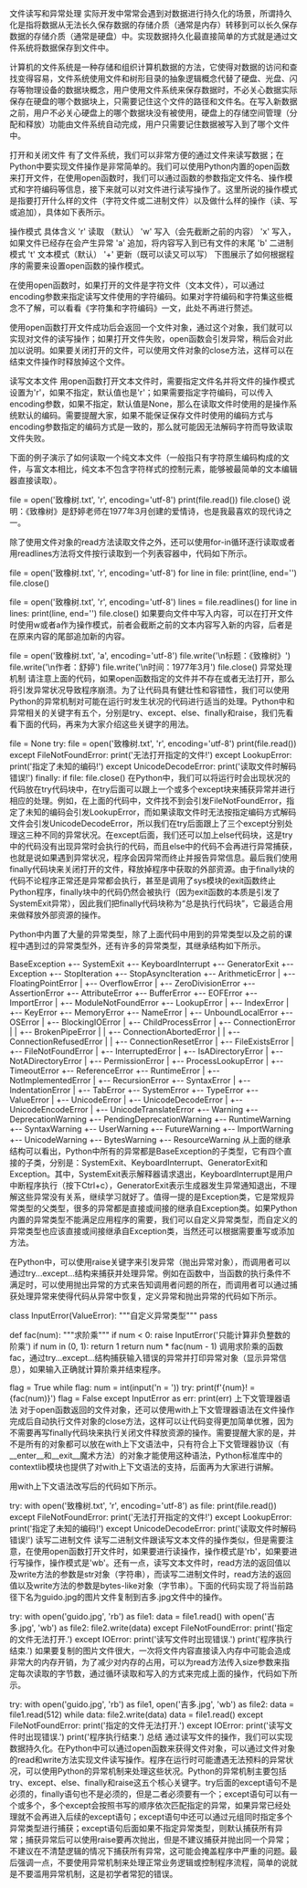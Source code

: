 文件读写和异常处理
实际开发中常常会遇到对数据进行持久化的场景，所谓持久化是指将数据从无法长久保存数据的存储介质（通常是内存）转移到可以长久保存数据的存储介质（通常是硬盘）中。实现数据持久化最直接简单的方式就是通过文件系统将数据保存到文件中。

计算机的文件系统是一种存储和组织计算机数据的方法，它使得对数据的访问和查找变得容易，文件系统使用文件和树形目录的抽象逻辑概念代替了硬盘、光盘、闪存等物理设备的数据块概念，用户使用文件系统来保存数据时，不必关心数据实际保存在硬盘的哪个数据块上，只需要记住这个文件的路径和文件名。在写入新数据之前，用户不必关心硬盘上的哪个数据块没有被使用，硬盘上的存储空间管理（分配和释放）功能由文件系统自动完成，用户只需要记住数据被写入到了哪个文件中。

打开和关闭文件
有了文件系统，我们可以非常方便的通过文件来读写数据；在Python中要实现文件操作是非常简单的。我们可以使用Python内置的open函数来打开文件，在使用open函数时，我们可以通过函数的参数指定文件名、操作模式和字符编码等信息，接下来就可以对文件进行读写操作了。这里所说的操作模式是指要打开什么样的文件（字符文件或二进制文件）以及做什么样的操作（读、写或追加），具体如下表所示。

操作模式	具体含义
'r'	读取 （默认）
'w'	写入（会先截断之前的内容）
'x'	写入，如果文件已经存在会产生异常
'a'	追加，将内容写入到已有文件的末尾
'b'	二进制模式
't'	文本模式（默认）
'+'	更新（既可以读又可以写）
下图展示了如何根据程序的需要来设置open函数的操作模式。



在使用open函数时，如果打开的文件是字符文件（文本文件），可以通过encoding参数来指定读写文件使用的字符编码。如果对字符编码和字符集这些概念不了解，可以看看《字符集和字符编码》一文，此处不再进行赘述。

使用open函数打开文件成功后会返回一个文件对象，通过这个对象，我们就可以实现对文件的读写操作；如果打开文件失败，open函数会引发异常，稍后会对此加以说明。如果要关闭打开的文件，可以使用文件对象的close方法，这样可以在结束文件操作时释放掉这个文件。

读写文本文件
用open函数打开文本文件时，需要指定文件名并将文件的操作模式设置为'r'，如果不指定，默认值也是'r'；如果需要指定字符编码，可以传入encoding参数，如果不指定，默认值是None，那么在读取文件时使用的是操作系统默认的编码。需要提醒大家，如果不能保证保存文件时使用的编码方式与encoding参数指定的编码方式是一致的，那么就可能因无法解码字符而导致读取文件失败。

下面的例子演示了如何读取一个纯文本文件（一般指只有字符原生编码构成的文件，与富文本相比，纯文本不包含字符样式的控制元素，能够被最简单的文本编辑器直接读取）。

file = open('致橡树.txt', 'r', encoding='utf-8')
print(file.read())
file.close()
说明：《致橡树》是舒婷老师在1977年3月创建的爱情诗，也是我最喜欢的现代诗之一。

除了使用文件对象的read方法读取文件之外，还可以使用for-in循环逐行读取或者用readlines方法将文件按行读取到一个列表容器中，代码如下所示。

file = open('致橡树.txt', 'r', encoding='utf-8')
for line in file:
    print(line, end='')
file.close()

file = open('致橡树.txt', 'r', encoding='utf-8')
lines = file.readlines()
for line in lines:
    print(line, end='')
file.close()
如果要向文件中写入内容，可以在打开文件时使用w或者a作为操作模式，前者会截断之前的文本内容写入新的内容，后者是在原来内容的尾部追加新的内容。

file = open('致橡树.txt', 'a', encoding='utf-8')
file.write('\n标题：《致橡树》')
file.write('\n作者：舒婷')
file.write('\n时间：1977年3月')
file.close()
异常处理机制
请注意上面的代码，如果open函数指定的文件并不存在或者无法打开，那么将引发异常状况导致程序崩溃。为了让代码具有健壮性和容错性，我们可以使用Python的异常机制对可能在运行时发生状况的代码进行适当的处理。Python中和异常相关的关键字有五个，分别是try、except、else、finally和raise，我们先看看下面的代码，再来为大家介绍这些关键字的用法。

file = None
try:
    file = open('致橡树.txt', 'r', encoding='utf-8')
    print(file.read())
except FileNotFoundError:
    print('无法打开指定的文件!')
except LookupError:
    print('指定了未知的编码!')
except UnicodeDecodeError:
    print('读取文件时解码错误!')
finally:
    if file:
        file.close()
在Python中，我们可以将运行时会出现状况的代码放在try代码块中，在try后面可以跟上一个或多个except块来捕获异常并进行相应的处理。例如，在上面的代码中，文件找不到会引发FileNotFoundError，指定了未知的编码会引发LookupError，而如果读取文件时无法按指定编码方式解码文件会引发UnicodeDecodeError，所以我们在try后面跟上了三个except分别处理这三种不同的异常状况。在except后面，我们还可以加上else代码块，这是try 中的代码没有出现异常时会执行的代码，而且else中的代码不会再进行异常捕获，也就是说如果遇到异常状况，程序会因异常而终止并报告异常信息。最后我们使用finally代码块来关闭打开的文件，释放掉程序中获取的外部资源。由于finally块的代码不论程序正常还是异常都会执行，甚至是调用了sys模块的exit函数终止Python程序，finally块中的代码仍然会被执行（因为exit函数的本质是引发了SystemExit异常），因此我们把finally代码块称为“总是执行代码块”，它最适合用来做释放外部资源的操作。

Python中内置了大量的异常类型，除了上面代码中用到的异常类型以及之前的课程中遇到过的异常类型外，还有许多的异常类型，其继承结构如下所示。

BaseException
 +-- SystemExit
 +-- KeyboardInterrupt
 +-- GeneratorExit
 +-- Exception
      +-- StopIteration
      +-- StopAsyncIteration
      +-- ArithmeticError
      |    +-- FloatingPointError
      |    +-- OverflowError
      |    +-- ZeroDivisionError
      +-- AssertionError
      +-- AttributeError
      +-- BufferError
      +-- EOFError
      +-- ImportError
      |    +-- ModuleNotFoundError
      +-- LookupError
      |    +-- IndexError
      |    +-- KeyError
      +-- MemoryError
      +-- NameError
      |    +-- UnboundLocalError
      +-- OSError
      |    +-- BlockingIOError
      |    +-- ChildProcessError
      |    +-- ConnectionError
      |    |    +-- BrokenPipeError
      |    |    +-- ConnectionAbortedError
      |    |    +-- ConnectionRefusedError
      |    |    +-- ConnectionResetError
      |    +-- FileExistsError
      |    +-- FileNotFoundError
      |    +-- InterruptedError
      |    +-- IsADirectoryError
      |    +-- NotADirectoryError
      |    +-- PermissionError
      |    +-- ProcessLookupError
      |    +-- TimeoutError
      +-- ReferenceError
      +-- RuntimeError
      |    +-- NotImplementedError
      |    +-- RecursionError
      +-- SyntaxError
      |    +-- IndentationError
      |         +-- TabError
      +-- SystemError
      +-- TypeError
      +-- ValueError
      |    +-- UnicodeError
      |         +-- UnicodeDecodeError
      |         +-- UnicodeEncodeError
      |         +-- UnicodeTranslateError
      +-- Warning
           +-- DeprecationWarning
           +-- PendingDeprecationWarning
           +-- RuntimeWarning
           +-- SyntaxWarning
           +-- UserWarning
           +-- FutureWarning
           +-- ImportWarning
           +-- UnicodeWarning
           +-- BytesWarning
           +-- ResourceWarning
从上面的继承结构可以看出，Python中所有的异常都是BaseException的子类型，它有四个直接的子类，分别是：SystemExit、KeyboardInterrupt、GeneratorExit和Exception。其中，SystemExit表示解释器请求退出，KeyboardInterrupt是用户中断程序执行（按下Ctrl+c），GeneratorExit表示生成器发生异常通知退出，不理解这些异常没有关系，继续学习就好了。值得一提的是Exception类，它是常规异常类型的父类型，很多的异常都是直接或间接的继承自Exception类。如果Python内置的异常类型不能满足应用程序的需要，我们可以自定义异常类型，而自定义的异常类型也应该直接或间接继承自Exception类，当然还可以根据需要重写或添加方法。

在Python中，可以使用raise关键字来引发异常（抛出异常对象），而调用者可以通过try...except...结构来捕获并处理异常。例如在函数中，当函数的执行条件不满足时，可以使用抛出异常的方式来告知调用者问题的所在，而调用者可以通过捕获处理异常来使得代码从异常中恢复，定义异常和抛出异常的代码如下所示。

class InputError(ValueError):
    """自定义异常类型"""
    pass


def fac(num):
    """求阶乘"""
    if num < 0:
        raise InputError('只能计算非负整数的阶乘')
    if num in (0, 1):
        return 1
    return num * fac(num - 1)
调用求阶乘的函数fac，通过try...except...结构捕获输入错误的异常并打印异常对象（显示异常信息），如果输入正确就计算阶乘并结束程序。

flag = True
while flag:
    num = int(input('n = '))
    try:
        print(f'{num}! = {fac(num)}')
        flag = False
    except InputError as err:
        print(err)
上下文管理器语法
对于open函数返回的文件对象，还可以使用with上下文管理器语法在文件操作完成后自动执行文件对象的close方法，这样可以让代码变得更加简单优雅，因为不需要再写finally代码块来执行关闭文件释放资源的操作。需要提醒大家的是，并不是所有的对象都可以放在with上下文语法中，只有符合上下文管理器协议（有__enter__和__exit__魔术方法）的对象才能使用这种语法，Python标准库中的contextlib模块也提供了对with上下文语法的支持，后面再为大家进行讲解。

用with上下文语法改写后的代码如下所示。

try:
    with open('致橡树.txt', 'r', encoding='utf-8') as file:
        print(file.read())
except FileNotFoundError:
    print('无法打开指定的文件!')
except LookupError:
    print('指定了未知的编码!')
except UnicodeDecodeError:
    print('读取文件时解码错误!')
读写二进制文件
读写二进制文件跟读写文本文件的操作类似，但是需要注意，在使用open函数打开文件时，如果要进行读操作，操作模式是'rb'，如果要进行写操作，操作模式是'wb'。还有一点，读写文本文件时，read方法的返回值以及write方法的参数是str对象（字符串），而读写二进制文件时，read方法的返回值以及write方法的参数是bytes-like对象（字节串）。下面的代码实现了将当前路径下名为guido.jpg的图片文件复制到吉多.jpg文件中的操作。

try:
    with open('guido.jpg', 'rb') as file1:
        data = file1.read()
    with open('吉多.jpg', 'wb') as file2:
        file2.write(data)
except FileNotFoundError:
    print('指定的文件无法打开.')
except IOError:
    print('读写文件时出现错误.')
print('程序执行结束.')
如果要复制的图片文件很大，一次将文件内容直接读入内存中可能会造成非常大的内存开销，为了减少对内存的占用，可以为read方法传入size参数来指定每次读取的字节数，通过循环读取和写入的方式来完成上面的操作，代码如下所示。

try:
    with open('guido.jpg', 'rb') as file1, open('吉多.jpg', 'wb') as file2:
        data = file1.read(512)
        while data:
            file2.write(data)
            data = file1.read()
except FileNotFoundError:
    print('指定的文件无法打开.')
except IOError:
    print('读写文件时出现错误.')
print('程序执行结束.')
总结
通过读写文件的操作，我们可以实现数据持久化。在Python中可以通过open函数来获得文件对象，可以通过文件对象的read和write方法实现文件读写操作。程序在运行时可能遭遇无法预料的异常状况，可以使用Python的异常机制来处理这些状况。Python的异常机制主要包括try、except、else、finally和raise这五个核心关键字。try后面的except语句不是必须的，finally语句也不是必须的，但是二者必须要有一个；except语句可以有一个或多个，多个except会按照书写的顺序依次匹配指定的异常，如果异常已经处理就不会再进入后续的except语句；except语句中还可以通过元组同时指定多个异常类型进行捕获；except语句后面如果不指定异常类型，则默认捕获所有异常；捕获异常后可以使用raise要再次抛出，但是不建议捕获并抛出同一个异常；不建议在不清楚逻辑的情况下捕获所有异常，这可能会掩盖程序中严重的问题。最后强调一点，不要使用异常机制来处理正常业务逻辑或控制程序流程，简单的说就是不要滥用异常机制，这是初学者常犯的错误。
